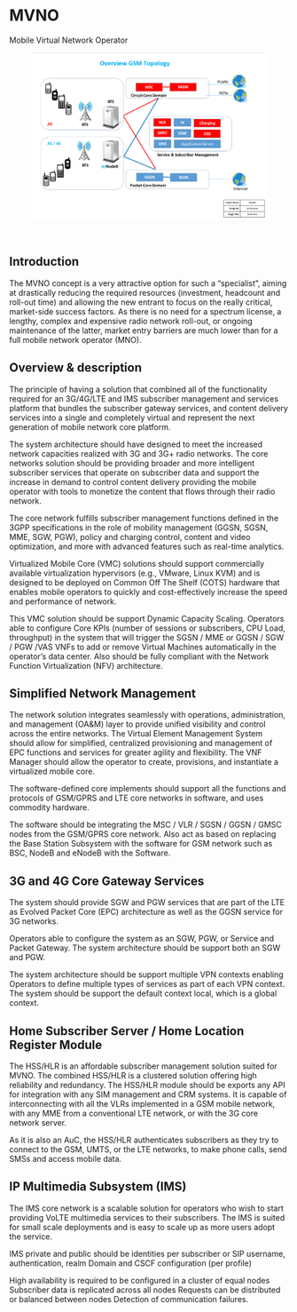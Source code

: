 # MVNO
Mobile Virtual Network Operator 

<figure>
 <img src="High Level Design/MVNO-overview.png" width="%65" height="%65">
 </figure>
 <br />

## Introduction
<p>The MVNO concept is a very attractive option for such a “specialist”, aiming at drastically reducing the required resources (investment, headcount and roll-out time) and allowing the new entrant to focus on the really critical, market-side success factors. As there is no need for a spectrum license, a lengthy, complex and expensive radio network roll-out, or ongoing maintenance of the latter, market entry barriers are much lower than for a full mobile network operator (MNO). </p>

## Overview & description
<p>The principle of having a solution that combined all of the functionality required for an 3G/4G/LTE and IMS subscriber management and services platform that bundles the subscriber gateway services, and content delivery services into a single and completely virtual and represent the next generation of mobile network core platform.</p>
<p>The system architecture should have designed to meet the increased network capacities realized with 3G and 3G+ radio networks. The core networks solution should be providing broader and more intelligent subscriber services that operate on subscriber data and support the increase in demand to control content delivery providing the mobile operator with tools to monetize the content that flows through their radio network. </p>
<p>The core network fulfills subscriber management functions defined in the 3GPP specifications in the role of mobility management (GGSN, SGSN, MME, SGW, PGW), policy and charging control, content and video optimization, and more with advanced features such as real-time analytics.
<p>Virtualized Mobile Core (VMC) solutions should support commercially available virtualization hypervisors (e.g., VMware, Linux KVM) and is designed to be deployed on Common Off The Shelf (COTS) hardware that enables mobile operators to quickly and cost-effectively increase the speed and performance of network.</p>
<p>This VMC solution should be support Dynamic Capacity Scaling. Operators able to configure Core KPIs (number of sessions or subscribers, CPU Load, throughput) in the system that will trigger the SGSN / MME or GGSN / SGW / PGW /VAS VNFs to add or remove Virtual Machines automatically in the operator’s data center. Also should be fully compliant with the Network Function Virtualization (NFV) architecture.</p>

## Simplified Network Management
<p>The network solution integrates seamlessly with operations, administration, and management (OA&M) layer to provide unified visibility and control across the entire networks. The Virtual Element Management System should allow for simplified, centralized provisioning and management of EPC functions and services for greater agility and flexibility. The VNF Manager should allow the operator to create, provisions, and instantiate a virtualized mobile core.</p>
<p>The software-defined core implements should support all the functions and protocols of GSM/GPRS and LTE core networks in software, and uses commodity hardware. </p>
<p>The software should be integrating the MSC / VLR / SGSN / GGSN / GMSC nodes from the GSM/GPRS core network. Also act as based on replacing the Base Station Subsystem with the software for GSM network such as BSC, NodeB and eNodeB with the Software.</p>

## 3G and 4G Core Gateway Services
<p>The system should provide SGW and PGW services that are part of the LTE as Evolved Packet Core (EPC) architecture as well as the GGSN service for 3G networks.</p>
<p>Operators able to configure the system as an SGW, PGW, or Service and Packet Gateway. The system architecture should be support both an SGW and PGW.</p>
<p>The system architecture should be support multiple VPN contexts enabling Operators to define multiple types of services as part of each VPN context. The system should be support the default context local, which is a global context. </p>

## Home Subscriber Server / Home Location Register Module

<p> The HSS/HLR is an affordable subscriber management solution suited for MVNO. The combined HSS/HLR is a clustered solution offering high reliability and redundancy. The HSS/HLR module should be exports any API for integration with any SIM management and CRM systems. It is capable of interconnecting with all the VLRs implemented in a GSM mobile network, with any MME from a conventional LTE network, or with the 3G core network server.</p>
<p>As it is also an AuC, the HSS/HLR authenticates subscribers as they try to connect to the GSM, UMTS, or the LTE networks, to make phone calls, send SMSs and access mobile data.</p>

## IP Multimedia Subsystem (IMS)

<p> The IMS core network is a scalable solution for operators who wish to start providing VoLTE multimedia services to their subscribers. The IMS is suited for small scale deployments and is easy to scale up as more users adopt the service.</p>
<p> IMS private and public should be identities per subscriber or SIP username, authentication, realm Domain and CSCF configuration (per profile) </p>
<p>High availability is required to be configured in a cluster of equal nodes Subscriber data is replicated across all nodes Requests can be distributed or balanced between nodes Detection of communication failures.</p>

